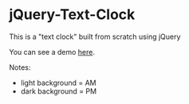 # jQuery-Text-Clock
This is a "text clock" built from scratch using jQuery

You can see a demo [here](http://aditibarbhai.github.io/jQuery-Text-Clock/).

Notes:
- light background = AM
- dark background = PM
